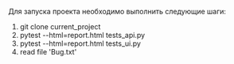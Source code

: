 Для запуска проекта необходимо выполнить следующие шаги:

1. git clone current_project
2. pytest --html=report.html tests_api.py
3. pytest --html=report.html tests_ui.py
4. read file 'Bug.txt'